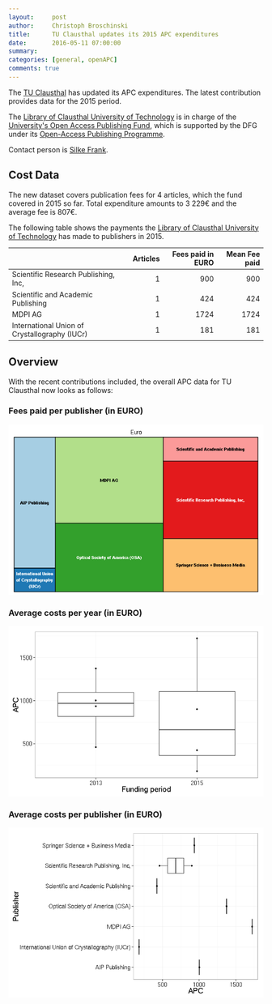 ```yaml
---
layout:     post
author:     Christoph Broschinski
title:      TU Clausthal updates its 2015 APC expenditures
date:       2016-05-11 07:00:00
summary:    
categories: [general, openAPC]
comments: true
---
```





The [TU Clausthal](http://www.tu-clausthal.de/Welcome.php.en) has updated its APC expenditures. The latest contribution provides data for the 2015 period.

The [Library of Clausthal University of Technology](http://www.ub.tu-clausthal.de/en/) is in charge of the [University's Open Access Publishing Fund](http://www.ub.tu-clausthal.de/en/angebote-fuer-wissenschaftlerinnen/elektronisches-publizieren/publikationsfonds/), which is supported by the DFG under its [Open-Access Publishing Programme](http://www.dfg.de/en/research_funding/programmes/infrastructure/lis/funding_opportunities/open_access/).

Contact person is [Silke Frank](mailto:silke.frank@tu-clausthal.de).

## Cost Data



The new dataset covers publication fees for 4 articles, which the fund covered in 2015 so far. Total expenditure amounts to 3 229€ and the average fee is 807€.

The following table shows the payments the [Library of Clausthal University of Technology](http://www.ub.tu-clausthal.de/en/) has made to publishers in 2015.


|                                              | Articles| Fees paid in EURO| Mean Fee paid|
|:---------------------------------------------|--------:|-----------------:|-------------:|
|Scientific Research Publishing, Inc,          |        1|               900|           900|
|Scientific and Academic Publishing            |        1|               424|           424|
|MDPI AG                                       |        1|              1724|          1724|
|International Union of Crystallography (IUCr) |        1|               181|           181|

## Overview

With the recent contributions included, the overall APC data for TU Clausthal now looks as follows: 

### Fees paid per publisher (in EURO)

![plot of chunk tree_clausthal_2016-05-11](/figure/tree_clausthal_2016-05-11-1.png) 

###  Average costs per year (in EURO)

![plot of chunk box_clausthal_year_2016-05-11](/figure/box_clausthal_year_2016-05-11-1.png) 

###  Average costs per publisher (in EURO)

![plot of chunk box_clausthal_publisher_2016-05-11](/figure/box_clausthal_publisher_2016-05-11-1.png) 
